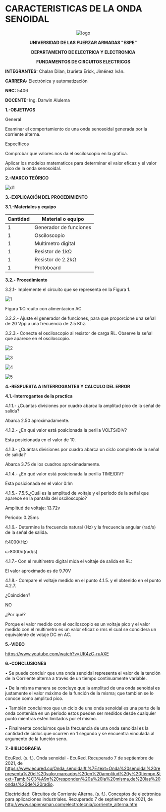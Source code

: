 # CARACTERISTICAS DE LA ONDA SENOIDAL
<div align="center">
  
  ![logo](https://user-images.githubusercontent.com/75336529/132268440-9e127188-e036-459e-84fc-db321cf4f9f7.png)
  
  **UNIVERSIDAD DE LAS FUERZAR ARMADAS "ESPE"**
  
  **DEPARTAMENTO DE ELECTRICA Y ELECTRONICA**
  
  **FUNDAMENTOS DE CIRCUITOS ELECTRICOS**
  
</div>

**INTEGRANTES:** 
 Chalan Dilan, Izurieta Erick, Jiménez Iván.

**CARRERA:**
 Electrónica y automatización

**NRC:**
 5406

**DOCENTE:**
Ing. Darwin Alulema

**1.-OBJETIVOS**

General

Examinar el comportamiento de una onda senosoidal generada por la corriente alterna.

Específicos

Comprobar que valores nos da el osciloscopio en la grafica.

Aplicar los modelos matematicos para determinar el valor eficaz y el valor pico de la onda senosoidal.


**2.-MARCO TEÓRICO**

![d1](https://user-images.githubusercontent.com/75336529/132270181-9dae37ef-0cf3-40a1-87e9-5826102ca3d0.jpeg)

**3.-EXPLICACIÓN DEL PROCEDIMIENTO**

**3.1.-Materiales y equipo**

|Cantidad| Material o equipo|
|---|---|
|1|Generador de funciones|
|1| Osciloscopio|
|1|Multímetro digital|
|1|Resistor de 1kΩ|
|1|Resistor de 2.2kΩ|
|1|Protoboard|

**3.2.- Procedimiento**

3.2.1- Implemente el circuito que se representa  en la Figura 1.

![1](https://user-images.githubusercontent.com/75336529/132270152-40f807b5-b3a6-45a2-91b3-faf4b7bafc8a.png)

Figura 1:Circuito con alimentacion AC

3.2.2.- Ajuste el generador de funciones, para que proporcione una señal de 20 Vpp a
una frecuencia de 2.5 Khz.

3.2.3.- Conecte el osciloscopio al resistor de carga RL. Observe la señal que aparece en
el osciloscopio.

![2](https://user-images.githubusercontent.com/75336529/132270154-341aea27-a324-4d75-b931-f5c9223ab282.png)

![3](https://user-images.githubusercontent.com/75336529/132270160-69d60584-43b7-4162-8374-46835c96dda3.png)

![4](https://user-images.githubusercontent.com/75336529/132270170-78553508-b179-4dfe-9ece-48567952ea02.png)

![5](https://user-images.githubusercontent.com/75336529/132270173-6c7a8639-50ca-4dc2-99eb-a0d9c0d7b1c5.png)

**4.-RESPUESTA A INTERROGANTES Y CALCULO DEL ERROR**

**4.1.-Interrogantes de la practica**

4.1.1.- ¿Cuántas divisiones por cuadro abarca la amplitud pico de la señal de salida?

Abarca 2.50 aproximadamente.

4.1.2.- ¿En qué valor está posicionada la perilla VOLTS/DIV?

Esta posicionada en el valor de 10.

4.1.3.- ¿Cuántas divisiones por cuadro abarca un ciclo completo de la señal de salida?

Abarca 3.75 de los cuadros aproximadamente.

4.1.4.- ¿En qué valor está posicionada la perilla TIME/DIV?

Esta posicionada en el valor 0.1m

4.1.5.- 7.5.5.¿Cuál es la amplitud de voltaje y el periodo de la señal que aparece en la pantalla del osciloscopio?

Amplitud de voltaje: 13.72v

Periodo: 0.25ms

4.1.6.- Determine la frecuencia natural (Hz) y la frecuencia angular (rad/s) de la señal de
salida.

f:4000(Hz)

ω:8000π(rad/s)

4.1.7.- Con el multímetro digital mida el voltaje de salida en RL:

El valor aproximado es de 9.70V

4.1.8.- Compare el voltaje medido en el punto 4.1.5. y el obtenido en el punto 4.2.7.

¿Coinciden?

NO

¿Por qué?

Porque el valor medido con el osciloscopio es un voltaje pico y el valor medido con el multimetro es un valor eficaz o rms el cual se concidera un equivalente de votaje DC en AC.

**5.-VIDEO**

https://www.youtube.com/watch?v=UK4zC-ruAXE

**6.-CONCLUSIONES**

•	Se puede concluir que una onda senoidal representa el valor de la tención de la Corriente alterna a través de un tiempo continuamente variable.

•	De la misma manera se concluye que la amplitud de una onda senoidal es justamente el valor máximo de la función de la misma; que también se lo conoce como amplitud pico.

•	También concluimos que un ciclo de una onda senoidal es una parte de la onda contenida en un periodo estos pueden ser medidos desde cualquier punto mientras estén limitados por el mismo.

•	Finalmente concluimos que la frecuencia de una onda senoidal es la cantidad de ciclos que ocurren en 1 segundo y se encuentra vinculada al argumento de la función seno.

**7.-BIBLIOGRAFIA**

EcuRed. (s. f.). Onda senoidal - EcuRed. Recuperado 7 de septiembre de 2021, de https://www.ecured.cu/Onda_senoidal#:%7E:text=Onda%20senoidal%20representa%20el%20valor,marcados%20en%20amplitud%20y%20tiempo.&text=Tambi%C3%A9n%20responden%20a%20la%20misma,de%20las%20ondas%20de%20radio.

Electricidad: Circuitos de Corriente Alterna. (s. f.). Conceptos de electronica para aplicaciones industriales. Recuperado 7 de septiembre de 2021, de http://www.sapiensman.com/electrotecnia/corriente_alterna.htm
